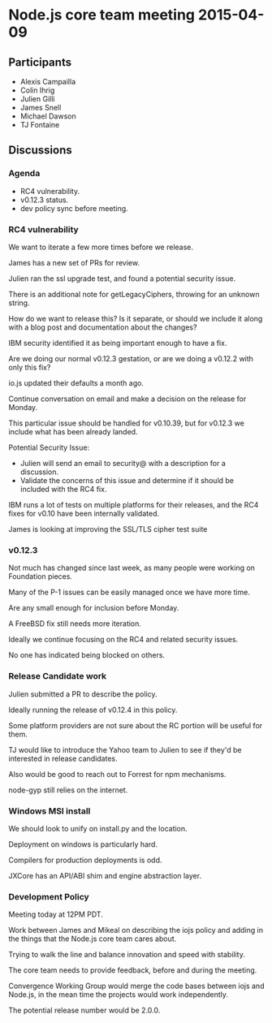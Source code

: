 # Node.js core team meeting 2015-04-09

## Participants

* Alexis Campailla
* Colin Ihrig
* Julien Gilli
* James Snell
* Michael Dawson
* TJ Fontaine

## Discussions

### Agenda

* RC4 vulnerability.
* v0.12.3 status.
* dev policy sync before meeting.

### RC4 vulnerability

We want to iterate a few more times before we release.

James has a new set of PRs for review.

Julien ran the ssl upgrade test, and found a potential security issue.

There is an additional note for getLegacyCiphers, throwing for an unknown
string.

How do we want to release this? Is it separate, or should we include it along
with a blog post and documentation about the changes?

IBM security identified it as being important enough to have a fix.

Are we doing our normal v0.12.3 gestation, or are we doing a v0.12.2 with only
this fix?

io.js updated their defaults a month ago.

Continue conversation on email and make a decision on the release for Monday.

This particular issue should be handled for v0.10.39, but for v0.12.3 we
include what has been already landed.

Potential Security Issue:
* Julien will send an email to security@ with a description for a discussion.
* Validate the concerns of this issue and determine if it should be included
with the RC4 fix.

IBM runs a lot of tests on multiple platforms for their releases, and the RC4
fixes for v0.10 have been internally validated.

James is looking at improving the SSL/TLS cipher test suite

### v0.12.3

Not much has changed since last week, as many people were working on
Foundation pieces.

Many of the P-1 issues can be easily managed once we have more time.

Are any small enough for inclusion before Monday.

A FreeBSD fix still needs more iteration.

Ideally we continue focusing on the RC4 and related security issues.

No one has indicated being blocked on others.

### Release Candidate work 

Julien submitted a PR to describe the policy.

Ideally running the release of v0.12.4 in this policy.

Some platform providers are not sure about the RC portion will be useful for
them.

TJ would like to introduce the Yahoo team to Julien to see if they'd be
interested in release candidates.

Also would be good to reach out to Forrest for npm mechanisms.

node-gyp still relies on the internet.

### Windows MSI install

We should look to unify on install.py and the location.

Deployment on windows is particularly hard.

Compilers for production deployments is odd.

JXCore has an API/ABI shim and engine abstraction layer.
 
### Development Policy

Meeting today at 12PM PDT.

Work between James and Mikeal on describing the iojs policy and adding in the
things that the Node.js core team cares about.

Trying to walk the line and balance innovation and speed with stability.

The core team needs to provide feedback, before and during the meeting.

Convergence Working Group would merge the code bases between iojs and Node.js,
in the mean time the projects would work independently.

The potential release number would be 2.0.0.
